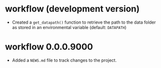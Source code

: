 # workflow (development version)

* Created a `get_datapath()` function to retrieve the path to the
  data folder as stored in an environmental variable
  (default: `DATAPATH`)

# workflow 0.0.0.9000

* Added a `NEWS.md` file to track changes to the project.
